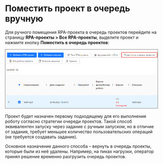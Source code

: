 # Поместить проект в очередь вручную

Для ручного помещения RPA-проекта в очередь проектов перейдите на страницу **RPA-проекты > Все RPA-проекты**, выделите проект и нажмите кнопку **Поместить в очередь проектов**:

![](../../.gitbook/assets1/add-to-project-queue-button.png)

Проект будет назначен первому подходящему для его выполнения роботу согласно стратегии очереди проектов. Такой способ эквивалентен запуску через задание с ручным запуском, но в отличие от задания, требует меньшее количество пользовательских операций (не требуется создавать задание).

Основное назначение данного способа – вернуть в очередь проекты, которые были из неё удалены. Например, на пиках нагрузки, оператор принял решение временно разгрузить очередь проектов.
